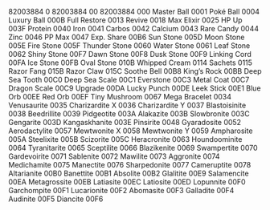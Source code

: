 82003884 0
82003884 00
82003884 000
Master Ball 0001
Poké Ball 0004
Luxury Ball 000B
Full Restore 0013
Revive 0018
Max Elixir 0025
HP Up 003F
Protein 0040
Iron 0041
Carbos 0042
Calcium 0043
Rare Candy 0044
Zinc 0046
PP Max 0047
Exp. Share 00B6
Sun Stone 005D
Moon Stone 005E
Fire Stone 005F
Thunder Stone 0060
Water Stone 0061
Leaf Stone 0062
Shiny Stone 00F7
Dawn Stone 00F8
Dusk Stone 00F9
Linking Cord 00FA
Ice Stone 00FB
Oval Stone 010B
Whipped Cream 0114
Sachets 0115
Razor Fang 015B
Razor Claw 015C
Soothe Bell 00B8
King’s Rock 00BB
Deep Sea Tooth 00C0
Deep Sea Scale 00C1
Everstone 00C3
Metal Coat 00C7
Dragon Scale 00C9
Upgrade 00DA
Lucky Punch 00DE
Leek Stick 00E1
Blue Orb 00EE
Red Orb 00EF
Tiny Mushroom 0067
Mega Bracelet 0034
Venusaurite 0035
Charizardite X 0036
Charizardite Y 0037
Blastoisinite 0038
Beedrillite 0039
Pidgeotite 003A
Alakazite 003B
Slowbronite 003C
Gengarite 003D
Kangaskhanite 003E
Pinsirite 0048
Gyaradosite 0052
Aerodactylite 0057
Mewtwonite X 0058
Mewtwonite Y 0059
Ampharosite 005A
Steelixite 005B
Scizorite 005C
Heracronite 0063
Houndoominite 0064
Tyranitarite 0065
Sceptilite 0066
Blazikenite 0069
Swampertite 0070
Gardevoirite 0071
Sablenite 0072
Mawilite 0073
Aggronite 0074
Medichamite 0075
Manectite 0076
Sharpedonite 0077
Cameruptite 0078
Altarianite 00B0
Banettite 00B1
Absolite 00B2
Glalitite 00E9
Salamencite 00EA
Metagrossite 00EB
Latiasite 00EC
Latiosite 00ED
Lopunnite 00F0
Garchompite 00F1
Lucarionite 00F2
Abomasite 00F3
Galladite 00F4
Audinite 00F5
Diancite 00F6

